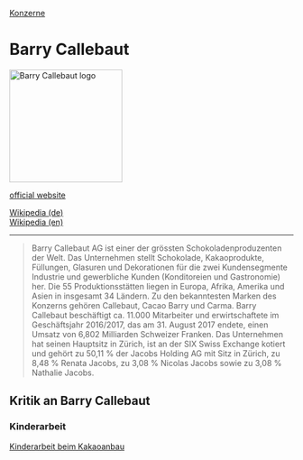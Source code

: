 [Konzerne](../konzerne.html)   

# Barry Callebaut

<img src="https://upload.wikimedia.org/wikipedia/de/7/74/Logo_Barry_Callebaut.svg" height="200" alt="Barry Callebaut logo">

<a target="_blank" href="http://www.barry-callebaut.com/">official website</a>   

<a target="_blank" href="https://de.wikipedia.org/wiki/Barry_Callebaut">Wikipedia (de)</a>   
<a target="_blank" href="https://en.wikipedia.org/wiki/Barry_Callebaut">Wikipedia (en)</a>   

---

> Barry Callebaut AG ist einer der grössten Schokoladenproduzenten der Welt.
Das Unternehmen stellt Schokolade, Kakaoprodukte, Füllungen, Glasuren und Dekorationen für die zwei Kundensegmente Industrie und gewerbliche Kunden (Konditoreien und Gastronomie) her. Die 55 Produktionsstätten liegen in Europa, Afrika, Amerika und Asien in insgesamt 34 Ländern. Zu den bekanntesten Marken des Konzerns gehören Callebaut, Cacao Barry und Carma.
Barry Callebaut beschäftigt ca. 11.000 Mitarbeiter und erwirtschaftete im Geschäftsjahr 2016/2017, das am 31. August 2017 endete, einen Umsatz von 6,802 Milliarden Schweizer Franken. Das Unternehmen hat seinen Hauptsitz in Zürich, ist an der SIX Swiss Exchange kotiert und gehört zu 50,11 % der Jacobs Holding AG mit Sitz in Zürich, zu 8,48 % Renata Jacobs, zu 3,08 % Nicolas Jacobs sowie zu 3,08 % Nathalie Jacobs.

## Kritik an Barry Callebaut

### <a name="kinderarbeit">Kinderarbeit</a>
[Kinderarbeit beim Kakaoanbau](../thema/kakaoanbau.html)
